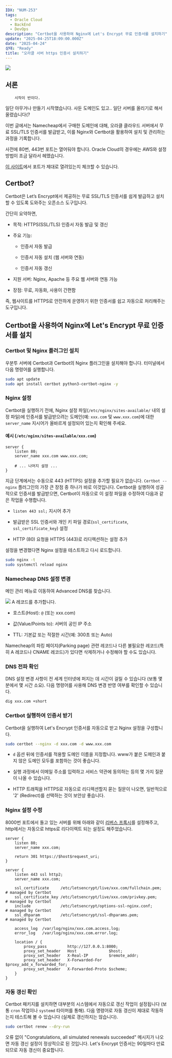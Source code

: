 ```yaml
---
IDX: "NUM-253"
tags:
  - Oracle Cloud
  - BackEnd
  - DevOps
description: "Certbot을 사용하여 Nginx에 Let's Encrypt 무료 인증서를 설치하기"
update: "2025-04-25T18:09:00.000Z"
date: "2025-04-24"
상태: "Ready"
title: "오라클 서버 https 인증서 설치하기"
---
```

![](image1.png)
## 서론


        시작이 반이다. 

일단 아무거나 만들기 시작했습니다. 사둔 도메인도 있고.. 일단 서버를 올리기로 해서 올렸습니다(?

이번 글에서는 Namecheap에서 구매한 도메인에 대해, 오라클 클라우드 서버에서 무료 SSL/TLS 인증서를 발급받고, 이를 Nginx와 Certbot을 활용하여 설치 및 관리하는 과정을 기록합니다.

사전에 80번, 443번 포트는 열어둬야 합니다. Oracle Cloud의 경우에는 AWS와 설정 방법이 조금 달라서 헤맸습니다. 

[이 사이트](https://www.yougetsignal.com/tools/open-ports)에서 포트가 제대로 열려있는지 체크할 수 있습니다. 

## Certbot?

Certbot은 Let’s Encrypt에서 제공하는 무료 SSL/TLS 인증서를 쉽게 발급하고 설치할 수 있도록 도와주는 오픈소스 도구입니다.

간단히 요약하면,

- 목적: HTTPS(SSL/TLS) 인증서 자동 발급 및 갱신

- 주요 기능:

    - 인증서 자동 발급

    - 인증서 자동 설치 (웹 서버와 연동)

    - 인증서 자동 갱신

- 지원 서버: Nginx, Apache 등 주요 웹 서버와 연동 가능

- 장점: 무료, 자동화, 사용이 간편함

즉, 웹사이트를 HTTPS로 안전하게 운영하기 위한 인증서를 쉽고 자동으로 처리해주는 도구입니다.

## Certbot을 사용하여 Nginx에 Let's Encrypt 무료 인증서를 설치

### Certbot 및 Nginx 플러그인 설치

우분투 서버에 Certbot과 Certbot의 Nginx 플러그인을 설치해야 합니다. 터미널에서 다음 명령어를 실행합니다. 

```bash
sudo apt update
sudo apt install certbot python3-certbot-nginx -y
```

### Nginx 설정

Certbot을 실행하기 전에, Nginx 설정 파일(`/etc/nginx/sites-available/` 내의 설정 파일)에 인증서를 발급받으려는 도메인(예: `xxx.com` 및 `www.xxx.com`)에 대한 `server_name` 지시어가 올바르게 설정되어 있는지 확인해 주세요.

#### 예시 (`/etc/nginx/sites-available/xxx.com`)

```plain text
server {
    listen 80;
    server_name xxx.com www.xxx.com;

    # ... 나머지 설정 ...
}
```

지금 단계에서는 수동으로 443 (HTTPS) 설정을 추가할 필요가 없습니다. `Certbot --nginx` 플러그인의 가장 큰 장점 중 하나가 바로 이것입니다. Certbot을 실행하여 성공적으로 인증서를 발급받으면, Certbot이 자동으로 이 설정 파일을 수정하여 다음과 같은 작업을 수행합니다.

- `listen 443 ssl;` 지시어 추가

- 발급받은 SSL 인증서와 개인 키 파일 경로(`ssl_certificate`, `ssl_certificate_key`) 설정

- HTTP (80) 요청을 HTTPS (443)로 리디렉션하는 설정 추가

설정을 변경했다면 Nginx 설정을 테스트하고 다시 로드합니다. 

```bash
sudo nginx -t
sudo systemctl reload nginx
```

### Namecheap DNS 설정 변경

메인 관리 메뉴로 이동하여 Advanced DNS를 찾습니다.

![](image2.png)
A 레코드를 추가합니다. 

- 호스트(Host): `@` (또는 xxx.com)

- 값(Value/Points to): 서버의 공인 IP 주소

- TTL: 기본값 또는 적절한 시간(예: 300초 또는 Auto)

Namecheap의 파킹 페이지(Parking page) 관련 레코드나 다른 불필요한 레코드(특히 A 레코드나 CNAME 레코드)가 있다면 삭제하거나 수정해야 할 수도 있습니다.

### DNS 전파 확인

DNS 설정 변경 사항이 전 세계 인터넷에 퍼지는 데 시간이 걸릴 수 있습니다 (보통 몇 분에서 몇 시간 소요). 다음 명령어를 사용해 DNS 변경 반영 여부를 확인할 수 있습니다. 

```bash
dig xxx.com +short
```

### Certbot 실행하여 인증서 받기

Certbot을 실행하여 Let's Encrypt 인증서를 자동으로 받고 Nginx 설정을 구성합니다.

```bash
sudo certbot --nginx -d xxx.com -d www.xxx.com
```

- `d` 옵션 뒤에 인증서를 적용할 도메인 이름을 지정합니다. www가 붙은 도메인과 붙지 않은 도메인 모두를 포함하는 것이 좋습니다.

- 실행 과정에서 이메일 주소를 입력하고 서비스 약관에 동의하는 등의 몇 가지 질문이 나올 수 있습니다.

- HTTP 트래픽을 HTTPS로 자동으로 리디렉션할지 묻는 질문이 나오면, 일반적으로 '2' (Redirect)를 선택하는 것이 보안상 좋습니다.

### Nginx 설정 수정

8000번 포트에서 돌고 있는 서버를 위해 아래와 같이 [리버스 프록시](https://sharknia.github.io/Nginx를-활용한-Reverse-Proxy-구현1)를 설정해주고, http에서는 자동으로 https로 리다이렉트 되는 설정도 해주었습니다. 

```plain text
server {
    listen 80;
    server_name xxx.com;

    return 301 https://$host$request_uri;
}

server {
    listen 443 ssl http2;
    server_name xxx.com;

    ssl_certificate     /etc/letsencrypt/live/xxx.com/fullchain.pem;     # managed by Certbot
    ssl_certificate_key /etc/letsencrypt/live/xxx.com/privkey.pem;       # managed by Certbot
    include             /etc/letsencrypt/options-ssl-nginx.conf;             # managed by Certbot
    ssl_dhparam         /etc/letsencrypt/ssl-dhparams.pem;                   # managed by Certbot

    access_log  /var/log/nginx/xxx.com.access.log;
    error_log   /var/log/nginx/xxx.com.error.log;

    location / {
        proxy_pass         http://127.0.0.1:8000;
        proxy_set_header   Host              $host;
        proxy_set_header   X-Real-IP         $remote_addr;
        proxy_set_header   X-Forwarded-For   $proxy_add_x_forwarded_for;
        proxy_set_header   X-Forwarded-Proto $scheme;
    }
}
```

### 자동 갱신 확인

Certbot 패키지를 설치하면 대부분의 시스템에서 자동으로 갱신 작업이 설정됩니다 (보통 `cron` 작업이나 `systemd` 타이머를 통해). 다음 명령어로 자동 갱신이 제대로 작동하는지 테스트해 볼 수 있습니다 (실제로 갱신하지는 않습니다).

```bash
sudo certbot renew --dry-run
```

오류 없이 "Congratulations, all simulated renewals succeeded" 메시지가 나오면 자동 갱신 설정이 정상적으로 된 것입니다. Let's Encrypt 인증서는 90일마다 만료되므로 자동 갱신이 중요합니다.



